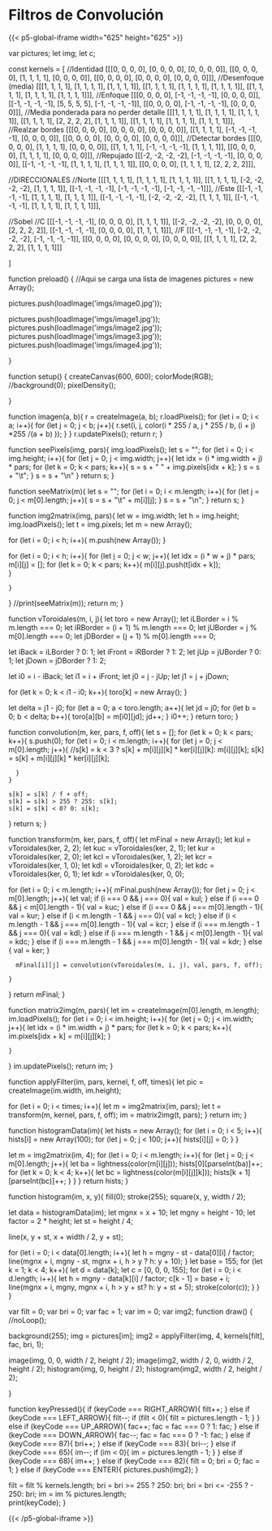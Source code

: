 # Filtros de Convolución

{{< p5-global-iframe width="625" height="625" >}}

var pictures;
let img;
let c;

const kernels = [
  //Identidad
  [[[0, 0, 0, 0], [0, 0, 0, 0], [0, 0, 0, 0]], 
   [[0, 0, 0, 0], [1, 1, 1, 1], [0, 0, 0, 0]],
   [[0, 0, 0, 0], [0, 0, 0, 0], [0, 0, 0, 0]]],
  //Desenfoque (media)
  [[[1, 1, 1, 1], [1, 1, 1, 1], [1, 1, 1, 1]], 
   [[1, 1, 1, 1], [1, 1, 1, 1], [1, 1, 1, 1]],
   [[1, 1, 1, 1], [1, 1, 1, 1], [1, 1, 1, 1]]],
  //Enfoque
  [[[0, 0, 0, 0], [-1, -1, -1, -1], [0, 0, 0, 0]], 
   [[-1, -1, -1, -1], [5, 5, 5, 5], [-1, -1, -1, -1]],
   [[0, 0, 0, 0], [-1, -1, -1, -1], [0, 0, 0, 0]]],
  //Media ponderada para no perder detalle
  [[[1, 1, 1, 1], [1, 1, 1, 1], [1, 1, 1, 1]], 
   [[1, 1, 1, 1], [2, 2, 2, 2], [1, 1, 1, 1]],
   [[1, 1, 1, 1], [1, 1, 1, 1], [1, 1, 1, 1]]],
  //Realzar bordes
  [[[0, 0, 0, 0], [0, 0, 0, 0], [0, 0, 0, 0]], 
   [[1, 1, 1, 1], [-1, -1, -1, -1], [0, 0, 0, 0]],
   [[0, 0, 0, 0], [0, 0, 0, 0], [0, 0, 0, 0]]],
  //Detectar bordes
  [[[0, 0, 0, 0], [1, 1, 1, 1], [0, 0, 0, 0]], 
   [[1, 1, 1, 1], [-1, -1, -1, -1], [1, 1, 1, 1]],
   [[0, 0, 0, 0], [1, 1, 1, 1], [0, 0, 0, 0]]], 
  //Repujado
  [[[-2, -2, -2, -2], [-1, -1, -1, -1], [0, 0, 0, 0]], 
   [[-1, -1, -1, -1], [1, 1, 1, 1], [1, 1, 1, 1]],
   [[0, 0, 0, 0], [1, 1, 1, 1], [2, 2, 2, 2]]], 
  
  //DIRECCIONALES
  //Norte
  [[[1, 1, 1, 1], [1, 1, 1, 1], [1, 1, 1, 1]], 
   [[1, 1, 1, 1], [-2, -2, -2, -2], [1, 1, 1, 1]],
   [[-1, -1, -1, -1], [-1, -1, -1, -1], [-1, -1, -1, -1]]],
  //Este
  [[[-1, -1, -1, -1], [1, 1, 1, 1], [1, 1, 1, 1]], 
   [[-1, -1, -1, -1], [-2, -2, -2, -2], [1, 1, 1, 1]],
   [[-1, -1, -1, -1], [1, 1, 1, 1], [1, 1, 1, 1]]], 
  
  //Sobel
  //C 
  [[[-1, -1, -1, -1], [0, 0, 0, 0], [1, 1, 1, 1]], 
   [[-2, -2, -2, -2], [0, 0, 0, 0], [2, 2, 2, 2]],
   [[-1, -1, -1, -1], [0, 0, 0, 0], [1, 1, 1, 1]]],
  //F
  [[[-1, -1, -1, -1], [-2, -2, -2, -2], [-1, -1, -1, -1]], 
   [[0, 0, 0, 0], [0, 0, 0, 0], [0, 0, 0, 0]],
   [[1, 1, 1, 1], [2, 2, 2, 2], [1, 1, 1, 1]]]
  
]

function preload() {
  //Aqui se carga una lista de imagenes
  pictures = new Array();
  
  pictures.push(loadImage('imgs/image0.jpg'));
  
  pictures.push(loadImage('imgs/image1.jpg'));
  pictures.push(loadImage('imgs/image2.jpg'));
  pictures.push(loadImage('imgs/image3.jpg'));
  pictures.push(loadImage('imgs/image4.jpg'));
  
  }


function setup() {
  createCanvas(600, 600);
  colorMode(RGB);
  //background(0);
  pixelDensity();
  
}

function imagen(a, b){
  r = createImage(a, b);
  r.loadPixels();
  for (let i = 0; i < a; i++){
    for (let j = 0; j < b; j++){
      r.set(i, j, color(i * 255 / a, j * 255 / b, (i + j) *255 /(a + b) ));
    }
  }
  r.updatePixels();
  return r;
}

function seePixels(img, pars){
  img.loadPixels();
  let s = "";
  for (let i = 0; i < img.height; i++){
    for (let j = 0; j < img.width; j++){
      let idx = (i * img.width + j) * pars;
      for (let k = 0; k < pars; k++){
        s = s + " " + img.pixels[idx + k];
      }
      s = s + "\t";
    }
    s = s + "\n"
  }
  return s;
}

function seeMatrix(m){
  let s = "";
  for (let i = 0; i < m.length; i++){
    for (let j = 0; j < m[0].length; j++){
      s = s + "\t" + m[i][j];
    }
    s = s + "\n";
  }
  return s;
}

function img2matrix(img, pars){
  let w = img.width;
  let h = img.height;
  img.loadPixels();
  let t = img.pixels;
  let m = new Array();
  
  for (let i = 0; i < h; i++){
    m.push(new Array());
  }
  
  for (let i = 0; i < h; i++){
    for (let j = 0; j < w; j++){
      let idx = (i * w + j) * pars;
      m[i][j] = [];
      for (let k = 0; k < pars; k++){
        m[i][j].push(t[idx + k]);  
      }
    
    }
  }
  //print(seeMatrix(m));
  return m;
}

function vToroidales(m, i, j){
  let toro = new Array();
  let iLBorder = i % m.length === 0; 
  let iRBorder = (i + 1) % m.length === 0;
  let jUBorder = j % m[0].length === 0;
  let jDBorder = (j + 1) % m[0].length === 0;
  
  let iBack = iLBorder ? 0: 1;
  let iFront = iRBorder ? 1: 2;
  let jUp = jUBorder ? 0: 1;
  let jDown = jDBorder ? 1: 2;
  
  let i0 = i - iBack;
  let i1 = i + iFront;
  let j0 = j - jUp;
  let j1 = j + jDown;
  
  for (let k = 0; k < i1 - i0; k++){
    toro[k] = new Array();
  }
  
  let delta = j1 - j0;
  for (let a = 0; a < toro.length; a++){
    let jd = j0;
    for (let b = 0; b < delta; b++){
      toro[a][b] = m[i0][jd];
      jd++;
    }
    i0++;
  }
  return toro;
}



function convolution(m, ker, pars, f, off){
  let s = [];
  for (let k = 0; k < pars; k++){
    s.push(0);
    for (let i = 0; i < m.length; i++){
      for (let j = 0; j < m[0].length; j++){
        //s[k] = k < 3 ? s[k] + m[i][j][k] * ker[i][j][k]: m[i][j][k];
       s[k] = s[k] + m[i][j][k] * ker[i][j][k]; 
        
      }
    }
    
    s[k] = s[k] / f + off;
    s[k] = s[k] > 255 ? 255: s[k];
    s[k] = s[k] < 0? 0: s[k];
    
  }
  return s;
}

function transform(m, ker, pars, f, off){
  let mFinal = new Array();
  let kul = vToroidales(ker, 2, 2);
  let kuc = vToroidales(ker, 2, 1);
  let kur = vToroidales(ker, 2, 0);
  let kcl = vToroidales(ker, 1, 2);
  let kcr = vToroidales(ker, 1, 0);
  let kdl = vToroidales(ker, 0, 2);
  let kdc = vToroidales(ker, 0, 1);
  let kdr = vToroidales(ker, 0, 0);
  
  for (let i = 0; i < m.length; i++){
    mFinal.push(new Array());
    for (let j = 0; j < m[0].length; j++){
      let val;
      if (i === 0 && j === 0){
        val = kul;
      } else if (i === 0 && j < m[0].length - 1){
        val = kuc;
      } else if (i === 0 && j === m[0].length - 1){
        val = kur;
      } else if (i < m.length - 1 && j === 0){
        val = kcl;
      } else if (i < m.length - 1 && j === m[0].length - 1){
        val = kcr;
      } else if (i === m.length - 1 && j === 0){
        val = kdl;
      } else if (i === m.length - 1 && j < m[0].length - 1){
        val = kdc;
      } else if (i === m.length - 1 && j === m[0].length - 1){
        val = kdr;
      } else {
        val = ker;
      }
      
      
      
      mFinal[i][j] = convolution(vToroidales(m, i, j), val, pars, f, off);
      
    }
    
  }
  return mFinal;
}


function matrix2img(m, pars){
  let im = createImage(m[0].length, m.length);
  im.loadPixels();
  for (let i = 0; i < im.height; i++){
    for (let j = 0; j < im.width; j++){
      let idx = (i * im.width + j) * pars;
      for (let k = 0; k < pars; k++){
        im.pixels[idx + k] = m[i][j][k]; 
      }
      
    }
  }
  im.updatePixels();
  return im;
}

function applyFilter(im, pars, kernel, f, off, times){
  let pic = createImage(im.width, im.height);
  
  for (let i = 0; i < times; i++){
    let m = img2matrix(im, pars);
    let t = transform(m, kernel, pars, f, off);
    im = matrix2img(t, pars);
  }
  return im;
}

function histogramData(im){
  let hists = new Array();
  for (let i = 0; i < 5; i++){
    hists[i] = new Array(100);
    for (let j = 0; j < 100; j++){
      hists[i][j] = 0;
    }
  }
  
  let m = img2matrix(im, 4);
  for (let i = 0; i < m.length; i++){
    for (let j = 0; j < m[0].length; j++){
      let ba = lightness(color(m[i][j]));
      hists[0][parseInt(ba)]++;
      for (let k = 0; k < 4; k++){
        let bc = lightness(color(m[i][j][k]));
        hists[k + 1][parseInt(bc)]++;
      }
    }
  }
  return hists;
}

function histogram(im, x, y){
  fill(0);
  stroke(255);
  square(x, y, width / 2);
  
  let data = histogramData(im);
  let mgnx = x + 10;
  let mgny = height - 10;
  let factor = 2 * height;
  let st = height / 4;
  
  line(x, y + st, x + width / 2, y + st);
  
  for (let i = 0; i < data[0].length; i++){
    let h = mgny - st - data[0][i] / factor;
    line(mgnx + i, mgny - st, mgnx + i, h > y ? h: y + 10);
  }
  let base = 155;
  for (let k = 1; k < 4; k++){
    let d = data[k];
    let c = [0, 0, 0, 155];
    for (let i = 0; i < d.length; i++){
      let h = mgny - data[k][i] / factor;
      c[k - 1] = base + i;
      line(mgnx + i, mgny, mgnx + i, h > y + st? h: y + st + 5);
      stroke(color(c));
    }
  }
}

var filt = 0;
var bri = 0;
var fac = 1;
var im = 0;
var img2;
function draw() {
  //noLoop();
  
  background(255);
  img = pictures[im];
  img2 = applyFilter(img, 4, kernels[filt], fac, bri, 1);
  
  image(img, 0, 0, width / 2, height / 2);
  image(img2, width / 2, 0, width / 2, height / 2);
  histogram(img, 0, height / 2);
  histogram(img2, width / 2, height / 2);
  
}

function keyPressed(){
  if (keyCode === RIGHT_ARROW){
    filt++;
  } else if (keyCode === LEFT_ARROW){
    filt--;
    if (filt < 0){
        filt = pictures.length - 1;
    }
  } else if (keyCode === UP_ARROW){
    fac++;
    fac = fac === 0 ? 1: fac;
  } else if (keyCode === DOWN_ARROW){
    fac--;
    fac = fac === 0 ? -1: fac; 
  } else if (keyCode === 87){
    bri++;
  } else if (keyCode === 83){
    bri--;
  } else if (keyCode === 65){
    im--;
    if (im < 0){
        im = pictures.length - 1;
    }
  } else if (keyCode === 68){
    im++;
  } else if (keyCode === 82){
    filt = 0;
    bri = 0;
    fac = 1;
  } else if (keyCode === ENTER){
    pictures.push(img2);
  }
  
  filt = filt % kernels.length;
  bri = bri >= 255 ? 250: bri;
  bri = bri <= -255 ? - 250: bri;
  im = im % pictures.length;  
  print(keyCode);
}

{{< /p5-global-iframe >}}



